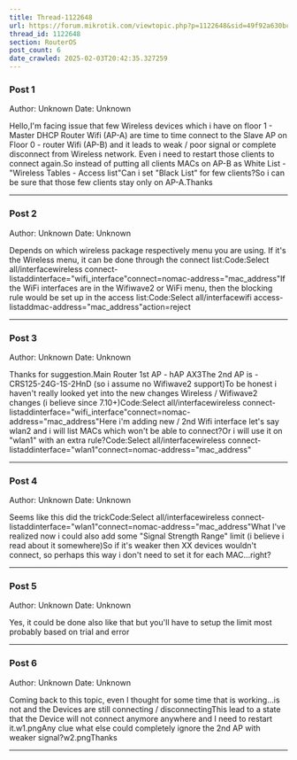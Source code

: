 ```yaml
---
title: Thread-1122648
url: https://forum.mikrotik.com/viewtopic.php?p=1122648&sid=49f92a630bc7970d8ca50523be880e8f#p1122648
thread_id: 1122648
section: RouterOS
post_count: 6
date_crawled: 2025-02-03T20:42:35.327259
---
```


### Post 1
Author: Unknown
Date: Unknown

Hello,I'm facing issue that few Wireless devices which i have on floor 1 - Master DHCP Router Wifi (AP-A) are time to time connect to the Slave AP on Floor 0 - router Wifi (AP-B) and it leads to weak / poor signal or complete disconnect from Wireless network. Even i need to restart those clients to connect again.So instead of putting all clients MACs on AP-B as White List - "Wireless Tables - Access list"Can i set "Black List" for few clients?So i can be sure that those few clients stay only on AP-A.Thanks

---
### Post 2
Author: Unknown
Date: Unknown

Depends on which wireless package respectively menu you are using. If it's the Wireless menu, it can be done through the connect list:Code:Select all/interfacewireless connect-listaddinterface="wifi_interface"connect=nomac-address="mac_address"If the WiFi interfaces are in the Wifiwave2 or WiFi menu, then the blocking rule would be set up in the access list:Code:Select all/interfacewifi access-listaddmac-address="mac_address"action=reject

---
### Post 3
Author: Unknown
Date: Unknown

Thanks for suggestion.Main Router 1st AP - hAP AX3The 2nd AP is - CRS125-24G-1S-2HnD (so i assume no Wifiwave2 support)To be honest i haven't really looked yet into the new changes Wireless / Wifiwave2 changes (i believe since 7.10+)Code:Select all/interfacewireless connect-listaddinterface="wifi_interface"connect=nomac-address="mac_address"Here i'm adding new / 2nd Wifi interface let's say wlan2 and i will list MACs which won't be able to connect?Or i will use it on "wlan1" with an extra rule?Code:Select all/interfacewireless connect-listaddinterface="wlan1"connect=nomac-address="mac_address"

---
### Post 4
Author: Unknown
Date: Unknown

Seems like this did the trickCode:Select all/interfacewireless connect-listaddinterface="wlan1"connect=nomac-address="mac_address"What I've realized now i could also add some "Signal Strength Range" limit (i believe i read about it somewhere)So if it's weaker then XX devices wouldn't connect, so perhaps this way i don't need to set it for each MAC...right?

---
### Post 5
Author: Unknown
Date: Unknown

Yes, it could be done also like that but you'll have to setup the limit most probably based on trial and error

---
### Post 6
Author: Unknown
Date: Unknown

Coming back to this topic, even I thought for some time that is working...is not and the Devices are still connecting / disconnectingThis lead to a state that the Device will not connect anymore anywhere and I need to restart it.w1.pngAny clue what else could completely ignore the 2nd AP with weaker signal?w2.pngThanks

---
